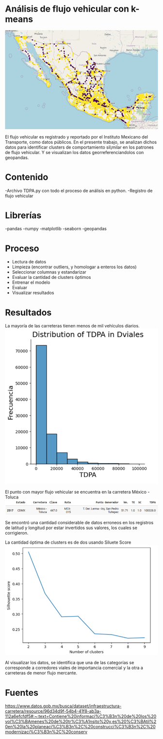# Análisis de flujo vehicular con k-means
![image](https://github.com/RubenSUArias/TDPA/blob/main/Resultados.png)

El flujo vehicular es registrado y reportado por el Instituto Mexicano del Transporte, como datos públicos. 
En el presente trabajo, se analizan dichos datos para identificar clusters de comportamiento sil¡milar en los patrones de flujo vehicular. 
Y se visualizan los datos georreferenciandolos con geopandas.

# Contenido 
-Archivo TDPA.py con todo el proceso de análisis en python. 
-Registro de flujo vehicular

# Librerías 
-pandas
-numpy
-matplotlib
-seaborn
-geopandas
# Proceso 

- Lectura de datos
- Limpieza (encontrar outliers, y homologar a enteros los datos)
- Seleccionar columnas y estandarizar
- Evaluar la cantidad de clusters óptimos
- Entrenar el modelo
- Evaluar
- Visualizar resultados

# Resultados 
La mayoría de las carreteras tienen menos de mil vehículos diarios.
![image](https://github.com/RubenSUArias/TDPA/blob/main/FrecuenciaTDPA.png)


El punto con mayor flujo vehicular se encuentra en la carretera México -Toluca
![image](https://github.com/RubenSUArias/TDPA/blob/main/Maximo.png)

Se encontró una cantidad considerable de datos erroneos en los registros de latitud y longitud por estar invertidos sus valores, los cuales se corrigieron. 

La cantidad óptima de clusters es de dos usando Siluete Score
![image](https://github.com/RubenSUArias/TDPA/blob/main/silhueteScore.png)

Al visualizar los datos, se identifica que una de las categorías se corresponde a corredores viales de importancia comercial y la otra a carreteras de menor flujo mercante. 

# Fuentes


https://www.datos.gob.mx/busca/dataset/infraestructura-carretera/resource/96d34d9f-54b4-41f8-ab3a-112a6efcfdf5#:~:text=Contiene%20informaci%C3%B3n%20de%20los%20vol%C3%BAmenes%20de%20tr%C3%A1nsito%20y,es%20%C3%BAtil%20en%20la%20planeaci%C3%B3n%2C%20construcci%C3%B3n%2C%20modernizaci%C3%B3n%2C%20conserv



